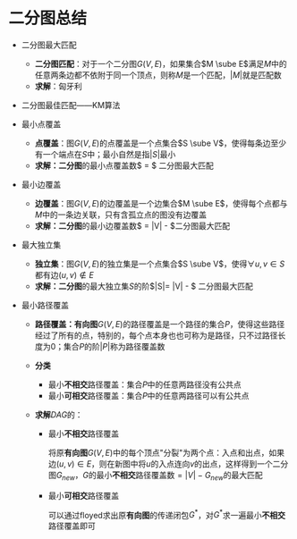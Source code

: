 # 二分图总结

- 二分图最大匹配
    - **二分图匹配**：对于一个二分图$G(V,E)$，如果集合$M \sube E$满足$M$中的任意两条边都不依附于同一个顶点，则称$M$是一个匹配，$|M|$就是匹配数
    - **求解**：匈牙利

- 二分图最佳匹配——KM算法

- 最小点覆盖

    - **点覆盖**：图$G(V, E)$的点覆盖是一个点集合$S \sube V$，使得每条边至少有一个端点在$S$中；最小自然是指$|S|$最小
    - **求解：二分图**的最小点覆盖数$ = $ 二分图最大匹配

- 最小边覆盖

    - **边覆盖**：图$G(V,E)$的边覆盖是一个边集合$M \sube E$，使得每个点都与$M$中的一条边关联，只有含孤立点的图没有边覆盖
    - **求解：二分图**的最小边覆盖数$ = |V| - $二分图最大匹配

- 最大独立集

    - **独立集**：图$G(V,E)$的独立集是一个点集合$S \sube V$，使得$\forall u,v \in S$都有边$(u,v) \notin E$
    - **求解：二分图**的最大独立集$S$的阶$|S|= |V| - $ 二分图最大匹配

- 最小路径覆盖

    - **路径覆盖：有向图**$G(V,E)$的路径覆盖是一个路径的集合$P$，使得这些路径经过了所有的点，特别的，每个点本身也也可称为是路径，只不过路径长度为0；集合$P$的阶$|P|$称为路径覆盖数

    - **分类**

        - 最小**不相交**路径覆盖：集合$P$中的任意两路径没有公共点
        - 最小**可相交**路径覆盖：集合$P$中的任意两路径可以有公共点

    - **求解**$DAG$的：

        - 最小**不相交**路径覆盖

            将原**有向图**$G(V,E)$中的每个顶点"分裂"为两个点：入点和出点，如果边$(u,v) \in E$，则在新图中将$u$的入点连向$v$的出点，这样得到一个二分图$G_{new}$，$G$的最小**不相交**路径覆盖数$= |V| - G_{new}$的最大匹配

        - 最小**可相交**路径覆盖

            可以通过floyed求出原**有向图**的传递闭包$G^*$，对$G^*$求一遍最小**不相交**路径覆盖即可